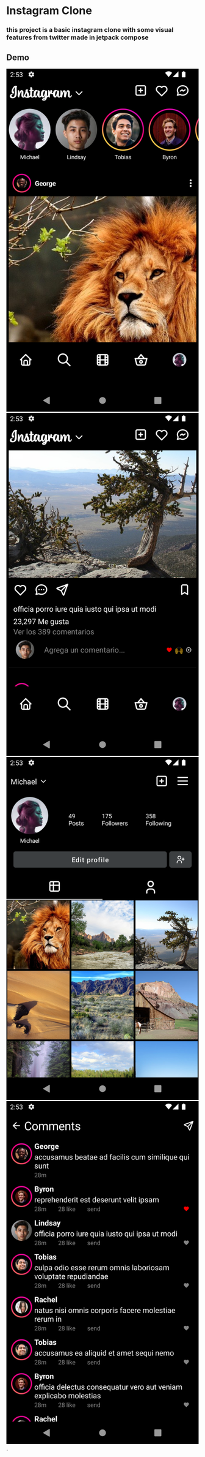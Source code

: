 # Instagram Clone

### this project is a basic instagram clone with some visual features from twitter made in jetpack compose

## Demo

![demo asset](md-assets/1.png)
![demo asset](md-assets/4.png)
![demo asset](md-assets/2.png)
![demo asset](md-assets/3.png).
